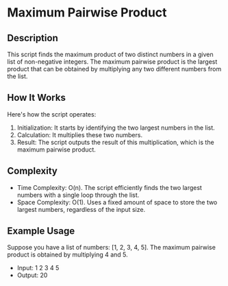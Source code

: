 Maximum Pairwise Product 
===================================

Description
-----------

This script finds the maximum product of two distinct numbers in a given list of non-negative integers. The maximum pairwise product is the largest product that can be obtained by multiplying any two different numbers from the list.

How It Works
------------

Here's how the script operates:

1.  Initialization: It starts by identifying the two largest numbers in the list.
2.  Calculation: It multiplies these two numbers.
3.  Result: The script outputs the result of this multiplication, which is the maximum pairwise product.

Complexity
----------

-   Time Complexity: O(n). The script efficiently finds the two largest numbers with a single loop through the list.
-   Space Complexity: O(1). Uses a fixed amount of space to store the two largest numbers, regardless of the input size.

Example Usage
-------------

Suppose you have a list of numbers: [1, 2, 3, 4, 5]. The maximum pairwise product is obtained by multiplying 4 and 5.

- Input: 1 2 3 4 5 
- Output: 20
